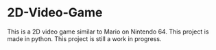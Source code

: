 # 2D-Video-Game

This is a 2D video game similar to Mario on Nintendo 64.
This project is made in python.
This project is still a work in progress.

